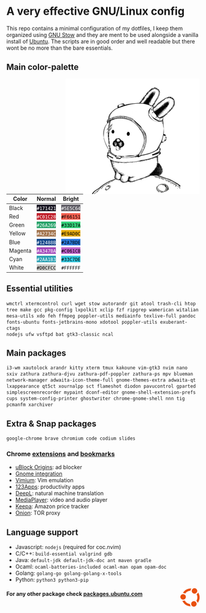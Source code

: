 # A very effective GNU/Linux config

This repo contains a minimal configuration of my dotfiles, I keep them organized using [GNU Stow](https://www.gnu.org/software/stow/) and they are ment to be used alongside a vanilla install of [Ubuntu](https://ubuntu.com/#download). The scripts are in good order and well readable but there wont be no more than the bare essentials.




## Main color-palette

<img align="right" width="350" src="media/glenda.png">

| Color   | Normal                                                                 | Bright                                                                 |
| ------- | ---------------------------------------------------------------------- | ---------------------------------------------------------------------- |
| Black   | <span style="background-color:#171421; color:#FFFFFF">`#171421`</span> | <span style="background-color:#5E5C64; color:#FFFFFF">`#5E5C64`</span> |
| Red     | <span style="background-color:#C01C28; color:#FFFFFF">`#C01C28`</span> | <span style="background-color:#F66151; color:#000000">`#F66151`</span> |
| Green   | <span style="background-color:#26A269; color:#FFFFFF">`#26A269`</span> | <span style="background-color:#33D17A; color:#000000">`#33D17A`</span> |
| Yellow  | <span style="background-color:#A2734C; color:#FFFFFF">`#A2734C`</span> | <span style="background-color:#E9AD0C; color:#000000">`#E9AD0C`</span> |
| Blue    | <span style="background-color:#12488B; color:#FFFFFF">`#12488B`</span> | <span style="background-color:#2A7BDE; color:#000000">`#2A7BDE`</span> |
| Magenta | <span style="background-color:#A347BA; color:#FFFFFF">`#A347BA`</span> | <span style="background-color:#C061CB; color:#000000">`#C061CB`</span> |
| Cyan    | <span style="background-color:#2AA1B3; color:#FFFFFF">`#2AA1B3`</span> | <span style="background-color:#33C7DE; color:#000000">`#33C7DE`</span> |
| White   | <span style="background-color:#D0CFCC; color:#000000">`#D0CFCC`</span> | <span style="background-color:#FFFFFF; color:#000000">`#FFFFFF`</span> |




## Essential utilities

```
wmctrl xtermcontrol curl wget stow autorandr git atool trash-cli htop
tree make gcc pkg-config lxpolkit xclip fzf ripgrep wamerican witalian
mesa-utils xdo feh ffmpeg poppler-utils mediainfo texlive-full pandoc
fonts-ubuntu fonts-jetbrains-mono xdotool poppler-utils exuberant-ctags
nodejs ufw vsftpd bat gtk3-classic ncal
```




## Main packages

```
i3-wm xautolock arandr kitty xterm tmux kakoune vim-gtk3 nvim nano
sxiv zathura zathura-djvu zathura-pdf-poppler zathura-ps mpv blueman
network-manager adwaita-icon-theme-full gnome-themes-extra adwaita-qt
lxappearance qt5ct xournalpp sct flameshot diodon pavucontrol gparted
simplescreenrecorder mypaint dconf-editor gnome-shell-extension-prefs
cups system-config-printer ghostwriter chrome-gnome-shell nnn tig
pcmanfm xarchiver
```




## Extra & Snap packages

```
google-chrome brave chromium code codium slides
```



### Chrome [extensions](https://chrome.google.com/webstore/category/extensions) and [bookmarks](https://raw.githubusercontent.com/matteogiorgi/.udot/master/bookmarks.html)

- [uBlock Origins](https://chrome.google.com/webstore/detail/ublock-origin/cjpalhdlnbpafiamejdnhcphjbkeiagm?hl=en-US): ad blocker
- [Gnome integration](https://chrome.google.com/webstore/detail/gnome-shell-integration/gphhapmejobijbbhgpjhcjognlahblep/related)
- [Vimium](https://chrome.google.com/webstore/detail/vimium/dbepggeogbaibhgnhhndojpepiihcmeb?hl=en-US): Vim emulation
- [123Apps](https://chrome.google.com/webstore/detail/web-apps-by-123apps/dpplndkoilcedkdjicmbeoahnckdcnle?hl=en-US): productivity apps
- [DeepL](https://chrome.google.com/webstore/detail/deepl-translate-reading-w/cofdbpoegempjloogbagkncekinflcnj): natural machine translation
- [MediaPlayer](https://chrome.google.com/webstore/detail/mediaplayer-video-and-aud/mgmhnaapafpejpkhdhijgkljhpcpecpj?hl=en-US): video and audio player
- [Keepa](https://chrome.google.com/webstore/detail/keepa-amazon-price-tracke/neebplgakaahbhdphmkckjjcegoiijjo?hl=en-US): Amazon price tracker
- [Onion](https://chrome.google.com/webstore/detail/onion-browser-button/fockhhgebmfjljjmjhbdgibcmofjbpca?hl=en-US): TOR proxy




## Language support

- Javascript: `nodejs` (required for coc.nvim)
- C/C++: `build-essential valgrind gdb`
- Java: `default-jdk default-jdk-doc ant maven gradle`
- Ocaml: `ocaml-batteries-included ocaml-man opam opam-doc`
- Golang: `golang-go golang-golang-x-tools`
- Python: `python3 python3-pip`




<img align="right" width="50" src="media/ubuntu.png">

#### For any other package check [packages.ubuntu.com](https://packages.ubuntu.com/)
